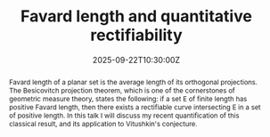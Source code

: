 ﻿---
title: "Favard length and quantitative rectifiability"

event: Warsaw Analysis Days Event WADE25
event_url: https://sites.google.com/view/wade25

location: University of Warsaw
# address:
# street: 450 Serra Mall
# city: Stanford
#  region: CA
#  postcode: '94305'
#  country: United States

summary: ""
abstract: "Favard length of a planar set is the average length of its orthogonal projections. The Besicovitch projection theorem, which is one of the cornerstones of geometric measure theory, states the following: if a set E of finite length has positive Favard length, then there exists a rectifiable curve intersecting E in a set of positive length. In this talk I will discuss my recent quantification of this classical result, and its application to Vitushkin's conjecture."

# Talk start and end times.
#   End time can optionally be hidden by prefixing the line with `#`.
date: "2025-09-22T10:30:00Z"
# date_end: "2030-06-01T15:00:00Z"
all_day: true

# Schedule page publish date (NOT talk date).
publishDate: "2017-01-01T00:00:00Z"

authors: []
tags: []

# Is this a featured talk? (true/false)
featured: false

# image:
#  caption: 'Image credit: [**Unsplash**](https://unsplash.com/photos/bzdhc5b3Bxs)'
#  focal_point: Right

links:
# - icon: twitter
#  icon_pack: fab
#  name: Follow
#  url: https://twitter.com/georgecushen
url_code: ""
url_slides: ""
url_video: ""

# Markdown Slides (optional).
#   Associate this talk with Markdown slides.
#   Simply enter your slide deck's filename without extension.
#   E.g. `slides = "example-slides"` references `content/slides/example-slides.md`.
#   Otherwise, set `slides = ""`.
# slides: example

# Projects (optional).
#   Associate this post with one or more of your projects.
#   Simply enter your project's folder or file name without extension.
#   E.g. `projects = ["internal-project"]` references `content/project/deep-learning/index.md`.
#   Otherwise, set `projects = []`.
# projects:
# - example
---
